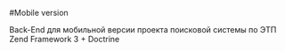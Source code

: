 #Mobile version

Back-End для мобильной версии проекта поисковой системы по ЭТП
Zend Framework 3 + Doctrine
